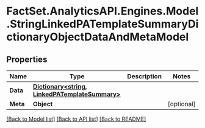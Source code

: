 # FactSet.AnalyticsAPI.Engines.Model.StringLinkedPATemplateSummaryDictionaryObjectDataAndMetaModel

## Properties

Name | Type | Description | Notes
------------ | ------------- | ------------- | -------------
**Data** | [**Dictionary&lt;string, LinkedPATemplateSummary&gt;**](LinkedPATemplateSummary.md) |  | 
**Meta** | **Object** |  | [optional] 

[[Back to Model list]](../README.md#documentation-for-models) [[Back to API list]](../README.md#documentation-for-api-endpoints) [[Back to README]](../README.md)

